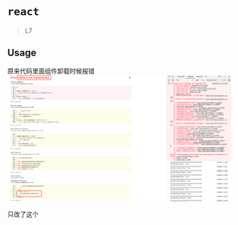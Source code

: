 # `react`

> L7

## Usage

原来代码里面组件卸载时候报错
![](https://raw.githubusercontent.com/dream-approaching/pictureMaps/master/img/20200518102848.png)

只改了这个

